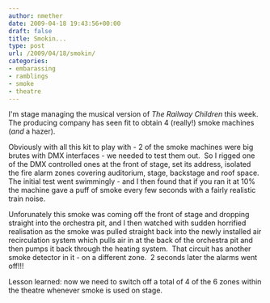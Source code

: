 ```yaml
---
author: nmether
date: 2009-04-18 19:43:56+00:00
draft: false
title: Smokin...
type: post
url: /2009/04/18/smokin/
categories:
- embarassing
- ramblings
- smoke
- theatre
---
```


I'm stage managing the musical version of _The Railway Children_ this week. 
The producing company has seen fit to obtain 4 (really!) smoke machines (_and_
a hazer).

Obviously with all this kit to play with - 2 of the smoke machines were big
brutes with DMX interfaces - we needed to test them out.  So I rigged one of
the DMX controlled ones at the front of stage, set its address, isolated the
fire alarm zones covering auditorium, stage, backstage and roof space.  The
initial test went swimmingly - and I then found that if you ran it at 10% the
machine gave a puff of smoke every few seconds with a fairly realistic train
noise.

Unforunately this smoke was coming off the front of stage and dropping
straight into the orchestra pit, and I then watched with sudden horrified
realisation as the smoke was pulled straight back into the newly installed air
recirculation system which pulls air in at the back of the orchestra pit and
then pumps it back through the heating system.  That circuit has another smoke
detector in it - on a different zone.  2 seconds later the alarms went off!!!

Lesson learned: now we need to switch off a total of 4 of the 6 zones within
the theatre whenever smoke is used on stage.
